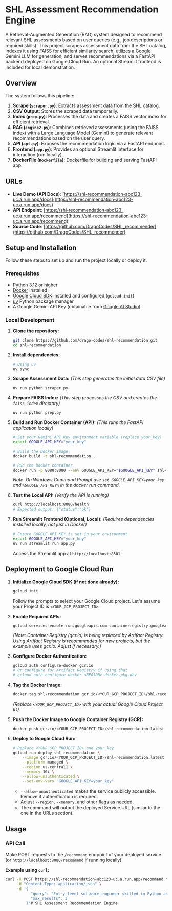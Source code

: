 # SHL Assessment Recommendation Engine

A Retrieval-Augmented Generation (RAG) system designed to recommend relevant SHL assessments based on user queries (e.g., job descriptions or required skills). This project scrapes assessment data from the SHL catalog, indexes it using FAISS for efficient similarity search, utilizes a Google Gemini LLM for generation, and serves recommendations via a FastAPI backend deployed on Google Cloud Run. An optional Streamlit frontend is included for local demonstration.

## Overview

The system follows this pipeline:

1.  **Scrape (`scraper.py`)**: Extracts assessment data from the SHL catalog.
2.  **CSV Output**: Stores the scraped data temporarily.
3.  **Index (`prep.py`)**: Processes the data and creates a FAISS vector index for efficient retrieval.
4.  **RAG (`engine2.py`)**: Combines retrieved assessments (using the FAISS index) with a Large Language Model (Gemini) to generate relevant recommendations based on the user query.
5.  **API (`api.py`)**: Exposes the recommendation logic via a FastAPI endpoint.
6.  **Frontend (`app.py`)**: Provides an optional Streamlit interface for interaction (run locally).
7.  **DockerFile (`Dockerfile`)**: Dockerfile for building and serving FastAPI app.

## URLs

*   **Live Demo (API Docs)**: [https://shl-recommendation-abc123-uc.a.run.app/docs](https://shl-recommendation-abc123-uc.a.run.app/docs)
*   **API Endpoint**: [https://shl-recommendation-abc123-uc.a.run.app/recommend](https://shl-recommendation-abc123-uc.a.run.app/recommend)
*   **Source Code**: [https://github.com/DragoCodes/SHL_recommender](https://github.com/DragoCodes/SHL_recommender)

## Setup and Installation

Follow these steps to set up and run the project locally or deploy it.

### Prerequisites

*   Python 3.12 or higher
*   [Docker](https://docs.docker.com/get-docker/) installed
*   [Google Cloud SDK](https://cloud.google.com/sdk/docs/install) installed and configured (`gcloud init`)
*   [uv](https://github.com/astral-sh/uv) Python package manager
*   A Google Gemini API Key (obtainable from [Google AI Studio](https://aistudio.google.com/app/apikey))

### Local Development

1.  **Clone the repository:**
    ```bash
    git clone https://github.com/drago-codes/shl-recommendation.git
    cd shl-recommendation
    ```

2.  **Install dependencies:**
    ```bash
    # Using uv
    uv sync
    ```

3.  **Scrape Assessment Data:**
    *(This step generates the initial data CSV file)*
    ```bash
    uv run python scraper.py
    ```

4.  **Prepare FAISS Index:**
    *(This step processes the CSV and creates the `faiss_index` directory)*
    ```bash
    uv run python prep.py
    ```

5.  **Build and Run Docker Container (API):**
    *(This runs the FastAPI application locally)*
    ```bash
    # Set your Gemini API Key environment variable (replace your_key)
    export GOOGLE_API_KEY="your_key"

    # Build the Docker image
    docker build -t shl-recommendation .

    # Run the Docker container
    docker run -p 8080:8080 --env GOOGLE_API_KEY="$GOOGLE_API_KEY" shl-recommendation
    ```
    *Note: On Windows Command Prompt use `set GOOGLE_API_KEY=your_key` and `%GOOGLE_API_KEY%` in the docker run command.*

6.  **Test the Local API:**
    *(Verify the API is running)*
    ```bash
    curl http://localhost:8080/health
    # Expected output: {"status":"ok"}
    ```

7.  **Run Streamlit Frontend (Optional, Local):**
    *(Requires dependencies installed locally, not just in Docker)*
    ```bash
    # Ensure GOOGLE_API_KEY is set in your environment
    export GOOGLE_API_KEY="your_key"
    uv run streamlit run app.py
    ```
    Access the Streamlit app at `http://localhost:8501`.

## Deployment to Google Cloud Run

1.  **Initialize Google Cloud SDK (if not done already):**
    ```bash
    gcloud init
    ```
    Follow the prompts to select your Google Cloud project. Let's assume your Project ID is `<YOUR_GCP_PROJECT_ID>`.

2.  **Enable Required APIs:**
    ```bash
    gcloud services enable run.googleapis.com containerregistry.googleapis.com artifactregistry.googleapis.com
    ```
    *(Note: Container Registry (gcr.io) is being replaced by Artifact Registry. Using Artifact Registry is recommended for new projects, but the example uses gcr.io. Adjust if necessary.)*

3.  **Configure Docker Authentication:**
    ```bash
    gcloud auth configure-docker gcr.io
    # Or configure for Artifact Registry if using that
    # gcloud auth configure-docker <REGION>-docker.pkg.dev
    ```

4.  **Tag the Docker Image:**
    ```bash
    docker tag shl-recommendation gcr.io/<YOUR_GCP_PROJECT_ID>/shl-recommendation:latest
    ```
    *(Replace `<YOUR_GCP_PROJECT_ID>` with your actual Google Cloud Project ID)*

5.  **Push the Docker Image to Google Container Registry (GCR):**
    ```bash
    docker push gcr.io/<YOUR_GCP_PROJECT_ID>/shl-recommendation:latest
    ```

6.  **Deploy to Google Cloud Run:**
    ```bash
    # Replace <YOUR_GCP_PROJECT_ID> and your_key
    gcloud run deploy shl-recommendation \
        --image gcr.io/<YOUR_GCP_PROJECT_ID>/shl-recommendation:latest \
        --platform managed \
        --region us-central1 \
        --memory 1Gi \
        --allow-unauthenticated \
        --set-env-vars "GOOGLE_API_KEY=your_key"
    ```
    *   `--allow-unauthenticated` makes the service publicly accessible. Remove if authentication is required.
    *   Adjust `--region`, `--memory`, and other flags as needed.
    *   The command will output the deployed Service URL (similar to the one in the URLs section).

## Usage

### API Call

Make POST requests to the `/recommend` endpoint of your deployed service (or `http://localhost:8080/recommend` if running locally).

**Example using `curl`:**

```bash
curl -X POST https://shl-recommendation-abc123-uc.a.run.app/recommend \
     -H "Content-Type: application/json" \
     -d '{
           "query": "Entry-level software engineer skilled in Python and teamwork",
           "max_results": 3
         }'# SHL Assessment Recommendation Engine
